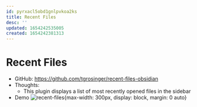 ```yaml
---
id: pyrxacl5obd1gnlpvkoa2ks
title: Recent Files
desc: ''
updated: 1654242535005
created: 1654242381313
---
```

# Recent Files

- GitHub: https://github.com/tgrosinger/recent-files-obsidian
- Thoughts:
    - This plugin displays a list of most recently opened files in the sidebar
- Demo ![recent-files](https://raw.githubusercontent.com/tgrosinger/recent-files-obsidian/main/resources/screenshots/sidebar.png){max-width: 300px, display: block, margin: 0 auto}